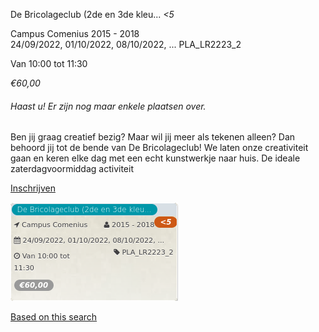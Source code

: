 De Bricolageclub (2de en 3de kleu... *<5*

Campus Comenius 2015 - 2018  
24/09/2022, 01/10/2022, 08/10/2022, ... PLA\_LR2223\_2  

Van 10:00 tot 11:30

*€60,00*

  

###### *Haast u! Er zijn nog maar enkele plaatsen over.*

  

Ben jij graag creatief bezig? Maar wil jij meer als tekenen alleen? Dan behoord jij tot de bende van De Bricolageclub! We laten onze creativiteit gaan en keren elke dag met een echt kunstwerkje naar huis. De ideale zaterdagvoormiddag activiteit

[Inschrijven](https://tickets.vgc.be/activity/subscribe/PLA_LR2223_2)

![](75791.png)

[Based on this search](https://tickets.vgc.be/activity/index?&vrijeplaatsen=1&Age%5B%5D=4%2C6&entity=286)